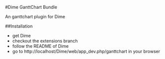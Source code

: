 #Dime GanttChart Bundle

An ganttchart plugin for Dime

##Installation


 *  get Dime
 *  checkout the extensions branch
 *  follow the README of Dime
 *  go to http://localhost/Dime/web/app_dev.php/ganttchart in your browser

